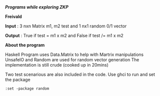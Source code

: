 ***Programs while exploring ZKP***

**Freivald**



**Input** : 3 nxn Matrix m1, m2 test and 
1 nx1 random 0/1 vector

**Output** : 
True if test = m1 x m2 and 
False if test /= m1 x m2

**About the program**

Haskell Program uses Data.Matrix to help with Martrix manipulations
UnsafeIO and Random are used for random vector generation
The implementation is still crude (cooked up in 20mins)

Two test scenarious are also included in the code.
Use ghci  to run 
and set the package

```console
:set -package random
```
